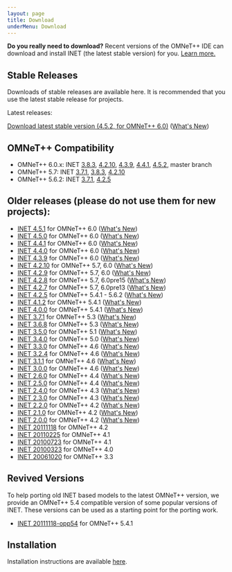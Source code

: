 ```yaml
---
layout: page
title: Download
underMenu: Download
---
```


<div class="alert alert-warning">
<b>Do you really need to download?</b> Recent versions of the OMNeT++ IDE can download and install INET (the latest stable version) for you. <a href="Installation.html">Learn more.</a>
</div>

## Stable Releases

Downloads of stable releases are available here. It is recommended that you use the latest stable release for projects.

Latest releases:

<a class="btn btn-primary" href="https://github.com/inet-framework/inet/releases/download/v4.5.2/inet-4.5.2-src.tgz">Download latest stable version (4.5.2, for OMNeT++ 6.0)</a> ([What's New](https://github.com/inet-framework/inet/blob/v4.5.2/WHATSNEW))

## OMNeT++ Compatibility

* OMNeT++ 6.0.x: INET [3.8.3], [4.2.10], [4.3.9], [4.4.1], [4.5.2], master branch
* OMNeT++ 5.7: INET [3.7.1], [3.8.3], [4.2.10]
* OMNeT++ 5.6.2: INET [3.7.1], [4.2.5]

## Older releases (please do not use them for new projects):

* [INET 4.5.1](https://github.com/inet-framework/inet/releases/download/v4.5.1/inet-4.5.1-src.tgz) for OMNeT++ 6.0 ([What's New](https://github.com/inet-framework/inet/blob/v4.5.1/WHATSNEW))
* [INET 4.5.0](https://github.com/inet-framework/inet/releases/download/v4.5.0/inet-4.5.0-src.tgz) for OMNeT++ 6.0 ([What's New](https://github.com/inet-framework/inet/blob/v4.5.0/WHATSNEW))
* [INET 4.4.1](https://github.com/inet-framework/inet/releases/download/v4.4.1/inet-4.4.1-src.tgz) for OMNeT++ 6.0 ([What's New](https://github.com/inet-framework/inet/blob/v4.4.1/WHATSNEW))
* [INET 4.4.0](https://github.com/inet-framework/inet/releases/download/v4.4.0/inet-4.4.0-src.tgz) for OMNeT++ 6.0 ([What's New](https://github.com/inet-framework/inet/blob/v4.4.0/WHATSNEW))
* [INET 4.3.9](https://github.com/inet-framework/inet/releases/download/v4.3.9/inet-4.3.9-src.tgz) for OMNeT++ 6.0 ([What's New](https://github.com/inet-framework/inet/blob/v4.3.9/WHATSNEW))
* [INET 4.2.10](https://github.com/inet-framework/inet/releases/download/v4.2.10/inet-4.2.10-src.tgz) for OMNeT++ 5.7, 6.0 ([What's New](https://github.com/inet-framework/inet/blob/v4.2.10/WHATSNEW))
* [INET 4.2.9](https://github.com/inet-framework/inet/releases/download/v4.2.9/inet-4.2.9-src.tgz) for OMNeT++ 5.7, 6.0 ([What's New](https://github.com/inet-framework/inet/blob/v4.2.9/WHATSNEW))
* [INET 4.2.8](https://github.com/inet-framework/inet/releases/download/v4.2.8/inet-4.2.8-src.tgz) for OMNeT++ 5.7, 6.0pre15 ([What's New](https://github.com/inet-framework/inet/blob/v4.2.8/WHATSNEW))
* [INET 4.2.7](https://github.com/inet-framework/inet/releases/download/v4.2.7/inet-4.2.7-src.tgz) for OMNeT++ 5.7, 6.0pre13 ([What's New](https://github.com/inet-framework/inet/blob/v4.2.7/WHATSNEW))
* [INET 4.2.5](https://github.com/inet-framework/inet/releases/download/v4.2.5/inet-4.2.5-src.tgz) for OMNeT++ 5.4.1 - 5.6.2 ([What's New](https://github.com/inet-framework/inet/blob/v4.2.5/WHATSNEW))
* [INET 4.1.2](https://github.com/inet-framework/inet/releases/download/v4.1.2/inet-4.1.2-src.tgz) for OMNeT++ 5.4.1 ([What's New](https://github.com/inet-framework/inet/blob/v4.1.2/WHATSNEW))
* [INET 4.0.0](https://github.com/inet-framework/inet/releases/download/v4.0.0/inet-4.0.0-src.tgz) for OMNeT++ 5.4.1 ([What's New](https://github.com/inet-framework/inet/blob/v4.0.0/WHATSNEW))
* [INET 3.7.1](https://github.com/inet-framework/inet/releases/download/v3.7.1/inet-3.7.1-src.tgz) for OMNeT++ 5.3 ([What's New](https://github.com/inet-framework/inet/blob/v3.7.1/WHATSNEW))
* [INET 3.6.8](https://github.com/inet-framework/inet/releases/download/v3.6.8/inet-3.6.8-src.tgz) for OMNeT++ 5.3 ([What's New](https://github.com/inet-framework/inet/blob/v3.6.8/WHATSNEW))
* [INET 3.5.0](https://github.com/inet-framework/inet/releases/download/v3.5.0/inet-3.5.0-src.tgz) for OMNeT++ 5.1 ([What's New](https://github.com/inet-framework/inet/blob/v3.5.0/WHATSNEW))
* [INET 3.4.0](https://github.com/inet-framework/inet/releases/download/v3.4.0/inet-3.4.0-src.tgz) for OMNeT++ 5.0 ([What's New](https://github.com/inet-framework/inet/blob/v3.4.0/WHATSNEW))
* [INET 3.3.0](https://github.com/inet-framework/inet/releases/download/v3.3.0/inet-3.3.0-src.tgz) for OMNeT++ 4.6 ([What's New](https://github.com/inet-framework/inet/blob/v3.3.0/WHATSNEW))
* [INET 3.2.4](https://github.com/inet-framework/inet/releases/download/v3.2.4/inet-3.2.4-src.tgz) for OMNeT++ 4.6 ([What's New](https://github.com/inet-framework/inet/blob/v3.2.4/WHATSNEW))
* [INET 3.1.1](https://github.com/inet-framework/inet/releases/download/v3.1.1/inet-3.1.1-src.tgz) for OMNeT++ 4.6 ([What's New](https://github.com/inet-framework/inet/blob/v3.1.1/WHATSNEW))
* [INET 3.0.0](https://github.com/inet-framework/inet/releases/download/v3.0.0/inet-3.0.0-src.tgz) for OMNeT++ 4.6 ([What's New](https://github.com/inet-framework/inet/blob/v3.0.0/WHATSNEW))
* [INET 2.6.0](https://github.com/inet-framework/inet/releases/download/v2.6.0/inet-2.6.0-src.tgz) for OMNeT++ 4.4 ([What's New](https://github.com/inet-framework/inet/blob/v2.6.0/WHATSNEW))
* [INET 2.5.0](https://github.com/inet-framework/inet/releases/download/v2.5.0/inet-2.5.0-src.tgz) for OMNeT++ 4.4 ([What's New](https://github.com/inet-framework/inet/blob/v2.5.0/WHATSNEW))
* [INET 2.4.0](https://github.com/inet-framework/inet/releases/download/v2.4.0/inet-2.4.0-src.tgz) for OMNeT++ 4.3 ([What's New](https://github.com/inet-framework/inet/blob/v2.4.0/WHATSNEW))
* [INET 2.3.0](https://github.com/inet-framework/inet/releases/download/v2.3.0/inet-2.3.0-src.tgz) for OMNeT++ 4.3 ([What's New](https://github.com/inet-framework/inet/blob/v2.3.0/WHATSNEW))
* [INET 2.2.0](https://github.com/inet-framework/inet/releases/download/v2.2.0/inet-2.2.0-src.tgz) for OMNeT++ 4.2 ([What's New](https://github.com/inet-framework/inet/blob/v2.2.0/WHATSNEW))
* [INET 2.1.0](https://github.com/inet-framework/inet/releases/download/v2.1.0/inet-2.1.0-src.tgz) for OMNeT++ 4.2 ([What's New](https://github.com/inet-framework/inet/blob/v2.1.0/WHATSNEW))
* [INET 2.0.0](https://github.com/inet-framework/inet/releases/download/v2.0.0/inet-2.0.0-src.tgz) for OMNeT++ 4.2 ([What's New](https://github.com/inet-framework/inet/blob/v2.0.0/WHATSNEW))
* [INET 20111118](https://github.com/inet-framework/inet/releases/download/master_20111118/inet-20111118-src.tgz) for OMNeT++ 4.2
* [INET 20110225](https://github.com/inet-framework/inet/releases/download/master_20110225/inet-20110225-src.tgz) for OMNeT++ 4.1
* [INET 20100723](https://github.com/inet-framework/inet/releases/download/master_20100723/inet-20100723-src.tgz) for OMNeT++ 4.1
* [INET 20100323](https://github.com/inet-framework/inet/releases/download/master_20100323/inet-20100323-src.tgz) for OMNeT++ 4.0
* [INET 20061020](https://github.com/inet-framework/inet/releases/download/v1.x/INET-20061020-src.tgz) for OMNeT++ 3.3

## Revived Versions

To help porting old INET based models to the latest OMNeT++ version, we provide an OMNeT++ 5.4 compatible version of some popular versions of INET. These versions can be used as a starting point for the porting work.

* [INET 20111118-opp54](https://github.com/inet-framework/inet/archive/master-20111118-opp54.tar.gz) for OMNeT++ 5.4.1

## Installation

Installation instructions are available [here](Installation.html).

[4.5.2]: <https://github.com/inet-framework/inet/releases/download/v4.5.2/inet-4.5.2-src.tgz>
[4.5.1]: <https://github.com/inet-framework/inet/releases/download/v4.5.1/inet-4.5.1-src.tgz>
[4.5.0]: <https://github.com/inet-framework/inet/releases/download/v4.5.0/inet-4.5.0-src.tgz>
[4.4.1]: <https://github.com/inet-framework/inet/releases/download/v4.4.1/inet-4.4.1-src.tgz>
[4.4.0]: <https://github.com/inet-framework/inet/releases/download/v4.4.0/inet-4.4.0-src.tgz>
[4.3.9]: <https://github.com/inet-framework/inet/releases/download/v4.3.9/inet-4.3.9-src.tgz>
[4.3.8]: <https://github.com/inet-framework/inet/releases/download/v4.3.8/inet-4.3.8-src.tgz>
[4.3.7]: <https://github.com/inet-framework/inet/releases/download/v4.3.7/inet-4.3.7-src.tgz>
[4.3.6]: <https://github.com/inet-framework/inet/releases/download/v4.3.6/inet-4.3.6-src.tgz>
[4.3.5]: <https://github.com/inet-framework/inet/releases/download/v4.3.5/inet-4.3.5-src.tgz>
[4.3.4]: <https://github.com/inet-framework/inet/releases/download/v4.3.4/inet-4.3.4-src.tgz>
[4.2.10]: <https://github.com/inet-framework/inet/releases/download/v4.2.10/inet-4.2.10-src.tgz>
[4.2.9]: <https://github.com/inet-framework/inet/releases/download/v4.2.9/inet-4.2.9-src.tgz>
[4.2.8]: <https://github.com/inet-framework/inet/releases/download/v4.2.8/inet-4.2.8-src.tgz>
[4.2.7]: <https://github.com/inet-framework/inet/releases/download/v4.2.7/inet-4.2.7-src.tgz>
[4.2.5]: <https://github.com/inet-framework/inet/releases/download/v4.2.5/inet-4.2.5-src.tgz>
[3.8.3]: <https://github.com/inet-framework/inet/releases/download/v3.8.3/inet-3.8.3-src.tgz>
[3.8.2]: <https://github.com/inet-framework/inet/releases/download/v3.8.2/inet-3.8.2-src.tgz>
[3.8.1]: <https://github.com/inet-framework/inet/releases/download/v3.8.1/inet-3.8.1-src.tgz>
[3.8.0]: <https://github.com/inet-framework/inet/releases/download/v3.8.0/inet-3.8.0-src.tgz>
[3.7.1]: <https://github.com/inet-framework/inet/releases/download/v3.7.1/inet-3.7.1-src.tgz>
